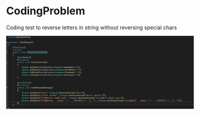 # CodingProblem
 Coding test to reverse letters in string without reversing special chars


![alt text](https://github.com/batmanwannabe/CodingProblem/blob/main/tests.PNG?raw=true)
